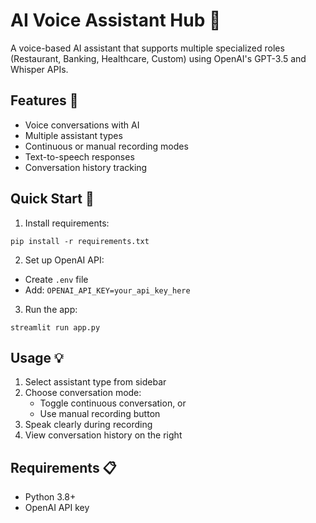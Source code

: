 # AI Voice Assistant Hub 🤖

A voice-based AI assistant that supports multiple specialized roles (Restaurant, Banking, Healthcare, Custom) using OpenAI's GPT-3.5 and Whisper APIs.

## Features 🌟
- Voice conversations with AI
- Multiple assistant types
- Continuous or manual recording modes
- Text-to-speech responses
- Conversation history tracking

## Quick Start 🚀

1. Install requirements:
```
pip install -r requirements.txt
```

2. Set up OpenAI API:
- Create `.env` file
- Add: `OPENAI_API_KEY=your_api_key_here`

3. Run the app:
```
streamlit run app.py
```


## Usage 💡
1. Select assistant type from sidebar
2. Choose conversation mode:
   - Toggle continuous conversation, or
   - Use manual recording button
3. Speak clearly during recording
4. View conversation history on the right

## Requirements 📋
- Python 3.8+
- OpenAI API key

